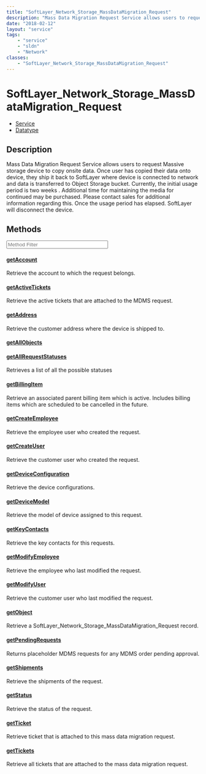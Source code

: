 ```yaml
---
title: "SoftLayer_Network_Storage_MassDataMigration_Request"
description: "Mass Data Migration Request Service allows users to request Massive storage device to copy onsite data. Once user has co... "
date: "2018-02-12"
layout: "service"
tags:
    - "service"
    - "sldn"
    - "Network"
classes:
    - "SoftLayer_Network_Storage_MassDataMigration_Request"
---
```

# SoftLayer_Network_Storage_MassDataMigration_Request
<div id='service-datatype'>
    <ul id='sldn-reference-tabs'>
    <li id='service'> <a href='/reference/services/SoftLayer_Network_Storage_MassDataMigration_Request' >Service</a></li>    <li id='datatype'> <a href='/reference/datatypes/SoftLayer_Network_Storage_MassDataMigration_Request' >Datatype</a></li>
    </ul>
</div>

## Description
Mass Data Migration Request Service allows users to request Massive storage device to copy onsite data. Once user has copied their data onto device, they ship it back to SoftLayer where device is connected to network and data is transferred to Object Storage bucket. Currently, the initial usage period is two weeks . Additional time for maintaining the media for continued may be purchased. Please contact sales for additional information regarding this. Once the usage period has elapsed. SoftLayer will disconnect the device. 



        
<div id="properties" class="content service-content">

## Methods

<div class="view-filters">
    <div class="clearfix">
        <div class="search-input-box">
            <input placeholder="Method Filter" onkeyup="titleSearch(inputId='edit-combine', divId='method-div', elementClass='method-row')" 
                type="text" id="edit-combine" value="" size="30" maxlength="128" class="form-text">
        </div>
    </div>
</div>

<div id="method-div">

<div class="method-row">

#### [getAccount](/reference/services/SoftLayer_Network_Storage_MassDataMigration_Request/getAccount)
Retrieve the account to which the request belongs.
</div>

<div class="method-row">

#### [getActiveTickets](/reference/services/SoftLayer_Network_Storage_MassDataMigration_Request/getActiveTickets)
Retrieve the active tickets that are attached to the MDMS request.
</div>

<div class="method-row">

#### [getAddress](/reference/services/SoftLayer_Network_Storage_MassDataMigration_Request/getAddress)
Retrieve the customer address where the device is shipped to.
</div>

<div class="method-row">

#### [getAllObjects](/reference/services/SoftLayer_Network_Storage_MassDataMigration_Request/getAllObjects)

</div>

<div class="method-row">

#### [getAllRequestStatuses](/reference/services/SoftLayer_Network_Storage_MassDataMigration_Request/getAllRequestStatuses)
Retrieves a list of all the possible statuses
</div>

<div class="method-row">

#### [getBillingItem](/reference/services/SoftLayer_Network_Storage_MassDataMigration_Request/getBillingItem)
Retrieve an associated parent billing item which is active. Includes billing items which are scheduled to be cancelled in the future.
</div>

<div class="method-row">

#### [getCreateEmployee](/reference/services/SoftLayer_Network_Storage_MassDataMigration_Request/getCreateEmployee)
Retrieve the employee user who created the request.
</div>

<div class="method-row">

#### [getCreateUser](/reference/services/SoftLayer_Network_Storage_MassDataMigration_Request/getCreateUser)
Retrieve the customer user who created the request.
</div>

<div class="method-row">

#### [getDeviceConfiguration](/reference/services/SoftLayer_Network_Storage_MassDataMigration_Request/getDeviceConfiguration)
Retrieve the device configurations.
</div>

<div class="method-row">

#### [getDeviceModel](/reference/services/SoftLayer_Network_Storage_MassDataMigration_Request/getDeviceModel)
Retrieve the model of device assigned to this request.
</div>

<div class="method-row">

#### [getKeyContacts](/reference/services/SoftLayer_Network_Storage_MassDataMigration_Request/getKeyContacts)
Retrieve the key contacts for this requests.
</div>

<div class="method-row">

#### [getModifyEmployee](/reference/services/SoftLayer_Network_Storage_MassDataMigration_Request/getModifyEmployee)
Retrieve the employee who last modified the request.
</div>

<div class="method-row">

#### [getModifyUser](/reference/services/SoftLayer_Network_Storage_MassDataMigration_Request/getModifyUser)
Retrieve the customer user who last modified the request.
</div>

<div class="method-row">

#### [getObject](/reference/services/SoftLayer_Network_Storage_MassDataMigration_Request/getObject)
Retrieve a SoftLayer_Network_Storage_MassDataMigration_Request record.
</div>

<div class="method-row">

#### [getPendingRequests](/reference/services/SoftLayer_Network_Storage_MassDataMigration_Request/getPendingRequests)
Returns placeholder MDMS requests for any MDMS order pending approval.
</div>

<div class="method-row">

#### [getShipments](/reference/services/SoftLayer_Network_Storage_MassDataMigration_Request/getShipments)
Retrieve the shipments of the request.
</div>

<div class="method-row">

#### [getStatus](/reference/services/SoftLayer_Network_Storage_MassDataMigration_Request/getStatus)
Retrieve the status of the request.
</div>

<div class="method-row">

#### [getTicket](/reference/services/SoftLayer_Network_Storage_MassDataMigration_Request/getTicket)
Retrieve ticket that is attached to this mass data migration request.
</div>

<div class="method-row">

#### [getTickets](/reference/services/SoftLayer_Network_Storage_MassDataMigration_Request/getTickets)
Retrieve all tickets that are attached to the mass data migration request.
</div>
</div>

</div>

